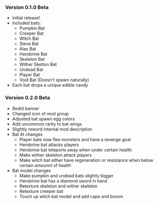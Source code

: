 ### Version 0.1.0 Beta
- Initial release!
- Included bats:
  - Pumpkin Bat
  - Creeper Bat
  - Witch Bat
  - Steve Bat
  - Alex Bat
  - Herobrine Bat
  - Skeleton Bat
  - Wither Skelton Bat
  - Undead Bat
  - Player Bat
  - Void Bat (Doesn't spawn naturally)
- Each bat drops a unique edible candy

### Version 0.2.0 Beta
- Redid banner
- Changed icon of mod group
- Adjusted bat spawn egg colors
- Add uncommon rarity to bat wings
- Slightly reword internal mod description
- Bat AI changes
  - Player bats now flee monsters and have a revenge goal
  - Herobrine bat attacks players
  - Herobrine bat teleports away when under certain health
  - Make wither skeleton attack players
  - Make witch bat either have regeneration or resistance when below certain amounnt of health
- Bat model changes
  - Make pumpkin and undead bats slightly bigger
  - Herobrine bat has a diamond sword in hand
  - Retexture skeleton and wither skeleton
  - Retexture creeper bat
  - Touch up witch bat model and add cape and broom